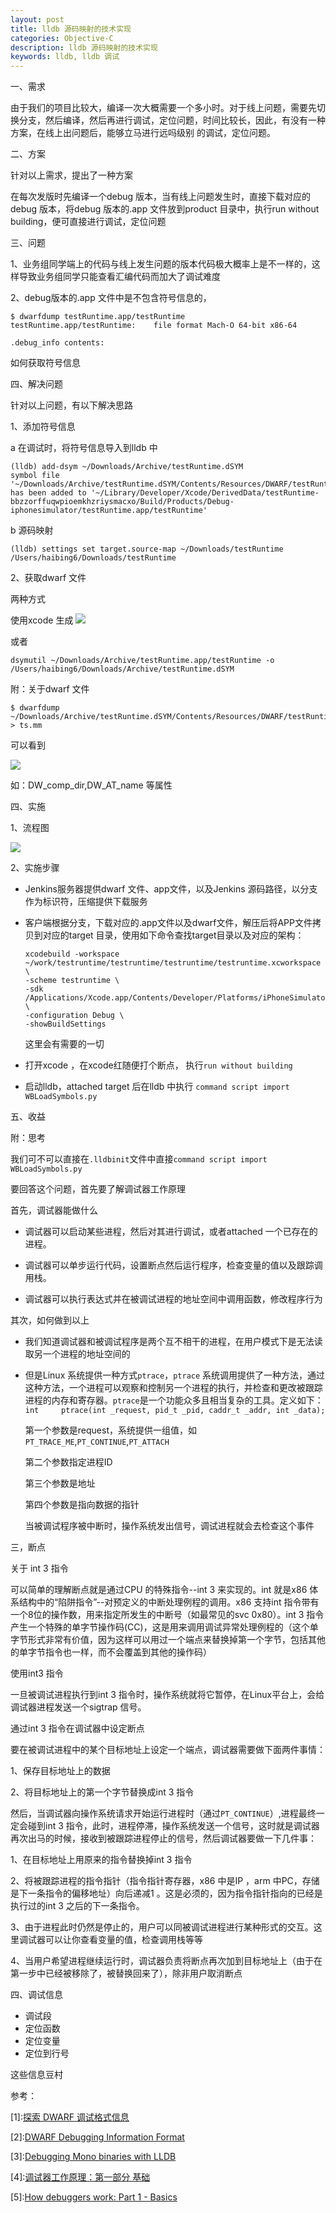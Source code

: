 ```yaml
---
layout: post
title: lldb 源码映射的技术实现
categories: Objective-C
description: lldb 源码映射的技术实现
keywords: lldb, lldb 调试
---
```


一、需求


由于我们的项目比较大，编译一次大概需要一个多小时。对于线上问题，需要先切换分支，然后编译，然后再进行调试，定位问题，时间比较长，因此，有没有一种方案，在线上出问题后，能够立马进行远吗级别 的调试，定位问题。


二、方案

针对以上需求，提出了一种方案


在每次发版时先编译一个debug 版本，当有线上问题发生时，直接下载对应的debug 版本，将debug 版本的.app 文件放到product 目录中，执行run without building，便可直接进行调试，定位问题 


三、问题

1、业务组同学端上的代码与线上发生问题的版本代码极大概率上是不一样的，这样导致业务组同学只能查看汇编代码而加大了调试难度


2、debug版本的.app 文件中是不包含符号信息的，

```
$ dwarfdump testRuntime.app/testRuntime 
testRuntime.app/testRuntime:	file format Mach-O 64-bit x86-64

.debug_info contents:

```
如何获取符号信息


四、解决问题


针对以上问题，有以下解决思路

1、添加符号信息

a 在调试时，将符号信息导入到lldb 中

```
(lldb) add-dsym ~/Downloads/Archive/testRuntime.dSYM
symbol file '~/Downloads/Archive/testRuntime.dSYM/Contents/Resources/DWARF/testRuntime' has been added to '~/Library/Developer/Xcode/DerivedData/testRuntime-bbzzorffuqwpioemkhzriysmacxo/Build/Products/Debug-iphonesimulator/testRuntime.app/testRuntime'
```
b 源码映射

```
(lldb) settings set target.source-map ~/Downloads/testRuntime /Users/haibing6/Downloads/testRuntime
```

2、获取dwarf 文件


两种方式


使用xcode 生成
![](/images/blog/lldb/01/2020-05-25-6.17.44.png)

或者

```
dsymutil ~/Downloads/Archive/testRuntime.app/testRuntime -o /Users/haibing6/Downloads/Archive/testRuntime.dSYM
```
附：关于dwarf 文件
```
$ dwarfdump ~/Downloads/Archive/testRuntime.dSYM/Contents/Resources/DWARF/testRuntime > ts.mm
```


可以看到

![](/images/blog/lldb/01/2020-05-25-2.41.12.png)



如：DW_comp_dir,DW_AT_name 等属性



四、实施


1、流程图

![](/images/blog/lldb/01/2020-05-25-2.11.58.png)


2、实施步骤


* Jenkins服务器提供dwarf 文件、app文件，以及Jenkins 源码路径，以分支作为标识符，压缩提供下载服务
	
	
* 客户端根据分支，下载对应的.app文件以及dwarf文件，解压后将APP文件拷贝到对应的target 目录，使用如下命令查找target目录以及对应的架构：

	```
	xcodebuild -workspace ~/work/testruntime/testruntime/testruntime/testruntime.xcworkspace  \
	-scheme testruntime \
	-sdk /Applications/Xcode.app/Contents/Developer/Platforms/iPhoneSimulator.platform/Developer/SDKs/iPhoneSimulator.sdk/  \
	-configuration Debug \
	-showBuildSettings
	```
	这里会有需要的一切
	
* 打开xcode ，在xcode红随便打个断点， 执行`run without building`
	
	
* 启动lldb，attached target 后在lldb 中执行 `command script import WBLoadSymbols.py`
	
	
	
五、收益


附：思考


我们可不可以直接在`.lldbinit`文件中直接`command script import WBLoadSymbols.py`


要回答这个问题，首先要了解调试器工作原理

首先，调试器能做什么

* 调试器可以启动某些进程，然后对其进行调试，或者attached 一个已存在的进程。


* 调试器可以单步运行代码，设置断点然后运行程序，检查变量的值以及跟踪调用栈。

* 调试器可以执行表达式并在被调试进程的地址空间中调用函数，修改程序行为

其次，如何做到以上

* 我们知道调试器和被调试程序是两个互不相干的进程，在用户模式下是无法读取另一个进程的地址空间的
* 但是Linux 系统提供一种方式`ptrace`，`ptrace` 系统调用提供了一种方法，通过这种方法，一个进程可以观察和控制另一个进程的执行，并检查和更改被跟踪进程的内存和寄存器。`ptrace`是一个功能众多且相当复杂的工具。定义如下：
`int     ptrace(int _request, pid_t _pid, caddr_t _addr, int _data);`

	第一个参数是request，系统提供一组值，如`PT_TRACE_ME`,`PT_CONTINUE`,`PT_ATTACH`


	第二个参数指定进程ID

	第三个参数是地址


	第四个参数是指向数据的指针
	
	当被调试程序被中断时，操作系统发出信号，调试进程就会去检查这个事件


三，断点
	
关于 int 3 指令



可以简单的理解断点就是通过CPU 的特殊指令--int 3 来实现的。int 就是x86 体系结构中的“陷阱指令”--对预定义的中断处理例程的调用。x86 支持int 指令带有一个8位的操作数，用来指定所发生的中断号（如最常见的svc 0x80）。int 3 指令产生一个特殊的单字节操作码(CC)，这是用来调用调试异常处理例程的（这个单字节形式非常有价值，因为这样可以用过一个端点来替换掉第一个字节，包括其他的单字节指令也一样，而不会覆盖到其他的操作码）


使用int3 指令



一旦被调试进程执行到int 3 指令时，操作系统就将它暂停，在Linux平台上，会给调试器进程发送一个sigtrap 信号。


通过int 3 指令在调试器中设定断点


要在被调试进程中的某个目标地址上设定一个端点，调试器需要做下面两件事情：


1、保存目标地址上的数据



2、将目标地址上的第一个字节替换成int 3 指令


然后，当调试器向操作系统请求开始运行进程时（通过`PT_CONTINUE`）,进程最终一定会碰到int 3 指令，此时，进程停滞，操作系统发送一个信号，这时就是调试器再次出马的时候，接收到被跟踪进程停止的信号，然后调试器要做一下几件事：


1、在目标地址上用原来的指令替换掉int 3 指令



2、将被跟踪进程的指令指针（指令指针寄存器，x86 中是IP ，arm 中PC，存储是下一条指令的偏移地址）向后递减1 。这是必须的，因为指令指针指向的已经是执行过的int 3 之后的下一条指令。


3、由于进程此时仍然是停止的，用户可以同被调试进程进行某种形式的交互。这里调试器可以让你查看变量的值，检查调用栈等等


4、当用户希望进程继续运行时，调试器负责将断点再次加到目标地址上（由于在第一步中已经被移除了，被替换回来了），除非用户取消断点


四、调试信息
* 调试段
* 定位函数	
* 定位变量
* 定位到行号

这些信息豆村	






参考：

[1]\:[探索 DWARF 调试格式信息](https://www.ibm.com/developerworks/cn/aix/library/au-dwarf-debug-format/index.html)

[2]\:[DWARF Debugging Information Format](http://dwarfstd.org/doc/DWARF5.pdf)


[3]\:[Debugging Mono binaries with LLDB](https://www.mono-project.com/docs/debug+profile/debug/lldb-source-map/)

[4]\:[调试器工作原理：第一部分 基础](https://hanfeng.ink/post/gdb_basic/)


[5]\:[How debuggers work: Part 1 - Basics](https://eli.thegreenplace.net/2011/01/23/how-debuggers-work-part-1)


